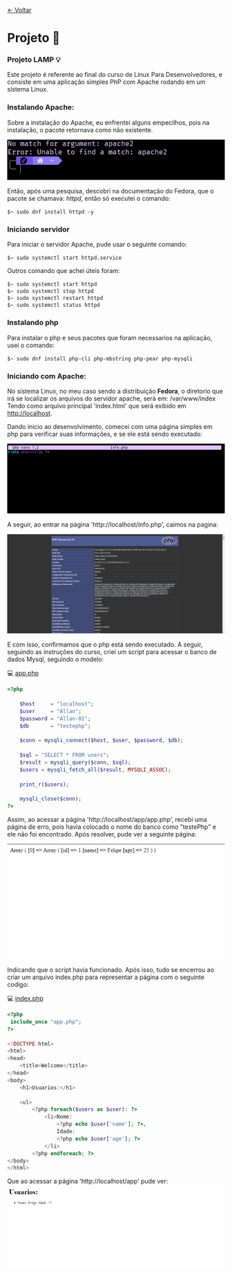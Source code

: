[<- Voltar](../../README.md)
# Projeto 📝

### Projeto LAMP 💡
Este projeto é referente ao final do curso de Linux Para Desenvolvedores, e consiste em uma aplicação simples PhP com Apache rodando em um sistema Linux.

### Instalando Apache:

Sobre a instalação do Apache, eu enfrentei alguns empecilhos, pois na instalação, o pacote retornava como não existente.

![erroApache](../../evidencias/cursoLinux/pacoteApacheErro.png)

Então, após uma pesquisa, descobri na documentação do Fedora, que o pacote se chamava: *httpd*, então só executei o comando:

```console
$~ sudo dnf install httpd -y
```

### Iniciando servidor

Para iniciar o servidor Apache, pude usar o seguinte comando:

```console
$~ sudo systemctl start httpd.service
```

Outros comando que achei úteis foram:

```console
$~ sudo systemctl start httpd
$~ sudo systemctl stop httpd
$~ sudo systemctl restart httpd
$~ sudo systemctl status httpd
```

### Instalando php
Para instalar o php e seus pacotes que foram necessarios na aplicação, usei o comando:

```console
$~ sudo dnf install php-cli php-mbstring php-pear php-mysqli
```

### Iniciando com Apache:
No sistema Linux, no meu caso sendo a distribuição **Fedora**, o diretorio que irá se localizar os arquivos do servidor apache, será em:
/var/www/index
Tendo como arquivo principal 'index.html' que será exibido em [http://localhost](http://localhost).

Dando inicio ao desenvolvimento, comecei com uma página simples em php para verificar suas informações, e se ele está sendo executado:

![infophp](../../evidencias/cursoLinux/infophp.png)

A seguir, ao entrar na página  'http://localhost/info.php', caimos na pagina:

![infoPage](../../evidencias/cursoLinux/phpInfoPage.png)

E com isso, confirmamos que o php está sendo executado. A seguir, seguindo as instruções do curso, criei um script para acessar o banco de dados Mysql, seguindo o modelo:

💻 [app.php](./html/app/app.php)
```php
<?php

    $host     = "localhost";
    $user     = "Allan";
    $password = "Allan-01";
    $db       = "testephp";

    $conn = mysqli_connect($host, $user, $password, $db);

    $sql = "SELECT * FROM users";
    $result = mysqli_query($conn, $sql);
    $users = mysqli_fetch_all($result, MYSQLI_ASSOC);

    print_r($users);

    mysqli_close($conn);
?>
```

Assim, ao acessar a página 'http://localhost/app/app.php', recebi uma página de erro, pois havia colocado o nome do banco como "testePhp" e ele não foi encontrado. Após resolver, pude ver a seguinte página:

![paginaScript](../../evidencias/cursoLinux/paginaScriptConcertado.png)

Indicando que o script havia funcionado. Após isso, tudo se encerrou ao criar um arquivo index.php para representar a página com o seguinte codigo:

💻 [index.php](./html/app/index.php)
```php
<?php
 include_once "app.php";
?>

<!DOCTYPE html>
<html>
<head>
    <title>Welcome</title>
</head>
<body>
    <h1>Usuarios:</h1>

    <ul>
        <?php foreach($users as $user): ?>
            <li>Nome:
                <?php echo $user['name']; ?>,
                Idade:
                <?php echo $user['age']; ?>
            </li>
        <?php endforeach; ?>
</body>
</html>

```
Que ao acessar a página 'http://localhost/app' pude ver:
![paginaFuncionando](../../evidencias/cursoLinux/paginaFuncionando.png)